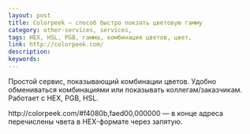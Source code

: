 ```yaml
---
layout: post
title: Colorpeek — способ быстро покзать цветовую гамму
category: other-services, services, 
tags: HEX, HSL, PGB, гамма, комбинация цветов, цвет, 
link: http://colorpeek.com/
description: 
keywords: 
---
```


<p>Простой сервис, показывающий комбинации цветов. Удобно обмениваться комбинациями или показывать коллегам/заказчикам. Работает с HEX, PGB, HSL.</p>
<p>http://colorpeek.com/#f4080b,faed00,000000 — в конце адреса перечислены чвета в HEX-формате через запятую.</p>
